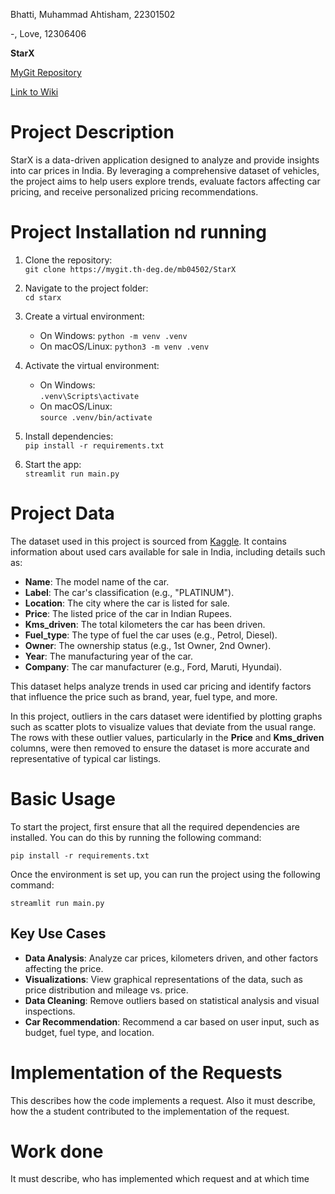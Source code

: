Bhatti, Muhammad Ahtisham, 22301502

-, Love, 12306406

**StarX** 

[MyGit Repository](https://mygit.th-deg.de/mb04502/StarX)

[Link to Wiki](https://mygit.th-deg.de/mb04502/StarX/-/wikis/1.-Introduction-and-Overview)

# Project Description
StarX is a data-driven application designed to analyze and provide insights into car prices in India. By leveraging a comprehensive dataset of vehicles, the project aims to help users explore trends, evaluate factors affecting car pricing, and receive personalized pricing recommendations.

# Project Installation nd running
1. Clone the repository:  
   `git clone https://mygit.th-deg.de/mb04502/StarX`

2. Navigate to the project folder:  
   `cd starx`

3. Create a virtual environment:
   - On Windows:
      `python -m venv .venv`
   - On macOS/Linux:
      `python3 -m venv .venv`

4. Activate the virtual environment:  
   - On Windows:  
     `.venv\Scripts\activate`
   - On macOS/Linux:  
     `source .venv/bin/activate`

5. Install dependencies:  
   `pip install -r requirements.txt`

6. Start the app:  
   `streamlit run main.py`

# Project Data
The dataset used in this project is sourced from [Kaggle](https://www.kaggle.com/datasets/abhikalpsrivastava15/quikr-cars-dataset). It contains information about used cars available for sale in India, including details such as:

- **Name**: The model name of the car.
- **Label**: The car's classification (e.g., "PLATINUM").
- **Location**: The city where the car is listed for sale.
- **Price**: The listed price of the car in Indian Rupees.
- **Kms_driven**: The total kilometers the car has been driven.
- **Fuel_type**: The type of fuel the car uses (e.g., Petrol, Diesel).
- **Owner**: The ownership status (e.g., 1st Owner, 2nd Owner).
- **Year**: The manufacturing year of the car.
- **Company**: The car manufacturer (e.g., Ford, Maruti, Hyundai).

This dataset helps analyze trends in used car pricing and identify factors that influence the price such as brand, year, fuel type, and more.

In this project, outliers in the cars dataset were identified by plotting graphs such as scatter plots to visualize values that deviate from the usual range. The rows with these outlier values, particularly in the **Price** and **Kms_driven** columns, were then removed to ensure the dataset is more accurate and representative of typical car listings.


# Basic Usage
To start the project, first ensure that all the required dependencies are installed. You can do this by running the following command:
   
   `pip install -r requirements.txt`

Once the environment is set up, you can run the project using the following command:

   `streamlit run main.py`
## Key Use Cases
- **Data Analysis**: Analyze car prices, kilometers driven, and other factors affecting the price.
- **Visualizations**: View graphical representations of the data, such as price distribution and mileage vs. price.
- **Data Cleaning**: Remove outliers based on statistical analysis and visual inspections.
- **Car Recommendation**: Recommend a car based on user input, such as budget, fuel type, and location.


# Implementation of the Requests
This describes how the code implements a request. Also it must describe, how the a student contributed to the implementation of the request.


# Work done
It must describe, who has implemented which request and at  which time